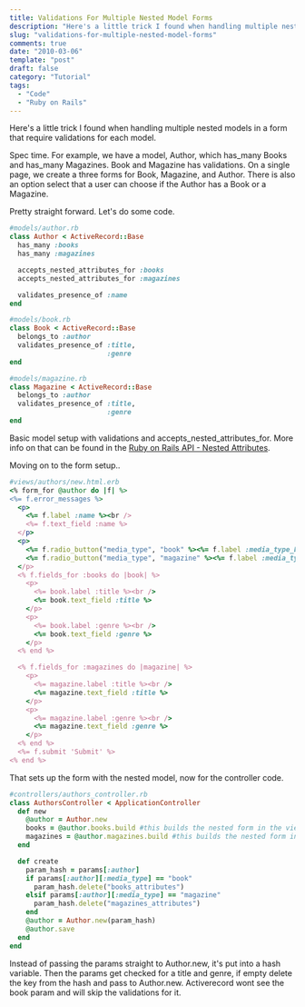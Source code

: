 ```yaml
---
title: Validations For Multiple Nested Model Forms
description: "Here's a little trick I found when handling multiple nested models in a form that require validations for each model."
slug: "validations-for-multiple-nested-model-forms"
comments: true
date: "2010-03-06"
template: "post"
draft: false
category: "Tutorial"
tags:
  - "Code"
  - "Ruby on Rails"
---
```


Here's a little trick I found when handling multiple nested models in a form that require validations for each model.

Spec time. For example, we have a model, Author, which has_many Books and has_many Magazines. Book and Magazine has validations. On a single page, we create a three forms for Book, Magazine, and Author. There is also an option select that a user can choose if the Author has a Book or a Magazine.

Pretty straight forward. Let's do some code.

```ruby
#models/author.rb
class Author < ActiveRecord::Base
  has_many :books
  has_many :magazines

  accepts_nested_attributes_for :books
  accepts_nested_attributes_for :magazines

  validates_presence_of :name
end
```

```ruby
#models/book.rb
class Book < ActiveRecord::Base
  belongs_to :author
  validates_presence_of :title,
                        :genre
end
```

```ruby
#models/magazine.rb
class Magazine < ActiveRecord::Base
  belongs_to :author
  validates_presence_of :title,
                        :genre
end
```

Basic model setup with validations and accepts_nested_attributes_for. More info on that can be found in the [Ruby on Rails API - Nested Attributes](https://api.rubyonrails.org/classes/ActiveRecord/NestedAttributes/ClassMethods.html).

Moving on to the form setup..

```ruby
#views/authors/new.html.erb
<% form_for @author do |f| %>
<%= f.error_messages %>
  <p>
    <%= f.label :name %><br />
    <%= f.text_field :name %>
  </p>
  <p>
    <%= f.radio_button("media_type", "book" %><%= f.label :media_type_book, 'Book' %> [?]
    <%= f.radio_button("media_type", "magazine" %><%= f.label :media_type_magazine, 'Magazine' %> [?]
  </p>
  <% f.fields_for :books do |book| %>
    <p>
      <%= book.label :title %><br />
      <%= book.text_field :title %>
    </p>
    <p>
      <%= book.label :genre %><br />
      <%= book.text_field :genre %>
    </p>
  <% end %>

  <% f.fields_for :magazines do |magazine| %>
    <p>
      <%= magazine.label :title %><br />
      <%= magazine.text_field :title %>
    </p>
    <p>
      <%= magazine.label :genre %><br />
      <%= magazine.text_field :genre %>
    </p>
  <% end %>
  <%= f.submit 'Submit' %>
<% end %>
```

That sets up the form with the nested model, now for the controller code.

```ruby
#controllers/authors_controller.rb
class AuthorsController < ApplicationController
  def new
    @author = Author.new
    books = @author.books.build #this builds the nested form in the view
    magazines = @author.magazines.build #this builds the nested form in the view
  end

  def create
    param_hash = params[:author]
    if params[:author][:media_type] == "book"
      param_hash.delete("books_attributes")
    elsif params[:author][:media_type] == "magazine"
      param_hash.delete("magazines_attributes")
    end
    @author = Author.new(param_hash)
    @author.save
  end
end
```

Instead of passing the params straight to Author.new, it's put into a hash variable. Then the params get checked for a title and genre, if empty delete the key from the hash and pass to Author.new. Activerecord wont see the book param and will skip the validations for it.